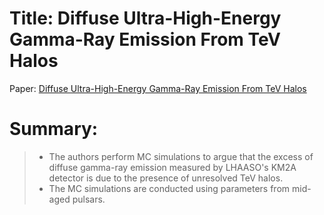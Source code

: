 # Title: Diffuse Ultra-High-Energy Gamma-Ray Emission From TeV Halos

Paper: [Diffuse Ultra-High-Energy Gamma-Ray Emission From TeV Halos](https://arxiv.org/pdf/2306.00051)

# Summary:
> * The authors perform MC simulations to argue that the excess of diffuse gamma-ray emission measured by LHAASO's KM2A detector is due to the presence of unresolved TeV halos.
> * The MC simulations are conducted using parameters from mid-aged pulsars.
